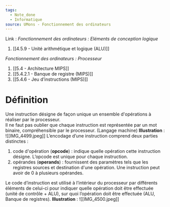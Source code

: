 ```yaml
---
tags:
  - Note_done
  - Informatique
source: UMons - Fonctionnement des ordinateurs
---
```


Link :
_Fonctionnement des ordinateurs : Eléments de conception logique_
1. [[4.5.9 - Unité arithmétique et logique (ALU)]]

_Fonctionnement des ordinateurs : Processeur_
1. [[5.4 - Architecture MIPS]]
2. [[5.4.2.1 - Banque de registre (MIPS)]]
3. [[5.4.6 - Jeu d’instructions (MIPS)]]

# Définition
Une instruction désigne de façon unique un ensemble d'opérations à réaliser par le processeur. 
\
Il ne faut pas oublier que chaque instruction est représentée par un mot binaire, compréhensible par le processeur. (Langage machine)
**Illustration** : ![[IMG_4499.jpeg]]
L’encodage d’une instruction comprend deux parties distinctes :
1. code d'opération (**opcode**) : indique quelle opération cette instruction désigne. L’opcode est unique pour chaque instruction.
2. opérandes (**operands**) : fournissent des paramètres tels que les registres sources et destination d'une opération. Une instruction peut avoir de 0 à plusieurs opérandes.

Le code d’instruction est utilisé à l’intérieur du processeur par différents éléments de celui-ci pour indiquer quelle opération doit être effectuée (unité de contrôle + ALU), sur quoi l’opération doit être effectuée (ALU, Banque de registres). 
**Illustration** : ![[IMG_4500.jpeg]]

